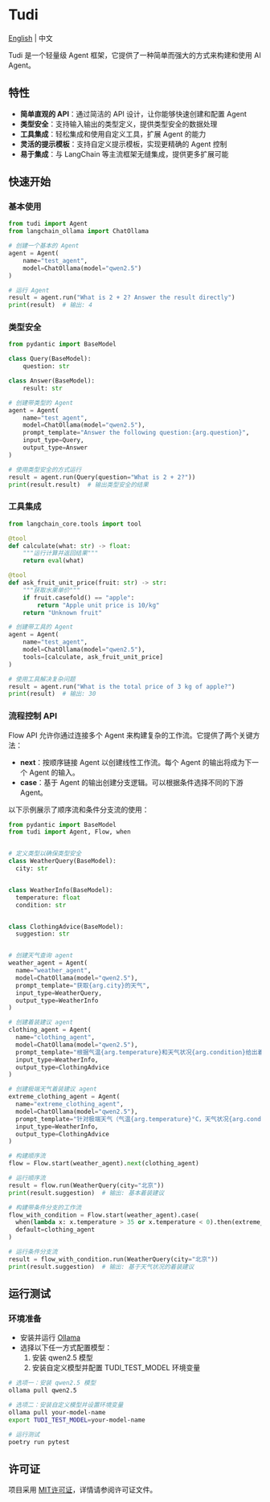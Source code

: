 # Tudi

[English](README.md) | 中文

Tudi 是一个轻量级 Agent 框架，它提供了一种简单而强大的方式来构建和使用 AI Agent。

## 特性

- **简单直观的 API**：通过简洁的 API 设计，让你能够快速创建和配置 Agent
- **类型安全**：支持输入输出的类型定义，提供类型安全的数据处理
- **工具集成**：轻松集成和使用自定义工具，扩展 Agent 的能力
- **灵活的提示模板**：支持自定义提示模板，实现更精确的 Agent 控制
- **易于集成**：与 LangChain 等主流框架无缝集成，提供更多扩展可能

## 快速开始

### 基本使用

```python
from tudi import Agent
from langchain_ollama import ChatOllama

# 创建一个基本的 Agent
agent = Agent(
    name="test_agent",
    model=ChatOllama(model="qwen2.5")
)

# 运行 Agent
result = agent.run("What is 2 + 2? Answer the result directly")
print(result)  # 输出: 4
```

### 类型安全

```python
from pydantic import BaseModel

class Query(BaseModel):
    question: str

class Answer(BaseModel):
    result: str

# 创建带类型的 Agent
agent = Agent(
    name="test_agent",
    model=ChatOllama(model="qwen2.5"),
    prompt_template="Answer the following question:{arg.question}",
    input_type=Query,
    output_type=Answer
)

# 使用类型安全的方式运行
result = agent.run(Query(question="What is 2 + 2?"))
print(result.result)  # 输出类型安全的结果
```

### 工具集成

```python
from langchain_core.tools import tool

@tool
def calculate(what: str) -> float:
    """运行计算并返回结果"""
    return eval(what)

@tool
def ask_fruit_unit_price(fruit: str) -> str:
    """获取水果单价"""
    if fruit.casefold() == "apple":
        return "Apple unit price is 10/kg"
    return "Unknown fruit"

# 创建带工具的 Agent
agent = Agent(
    name="test_agent",
    model=ChatOllama(model="qwen2.5"),
    tools=[calculate, ask_fruit_unit_price]
)

# 使用工具解决复杂问题
result = agent.run("What is the total price of 3 kg of apple?")
print(result)  # 输出: 30
```

### 流程控制 API

Flow API 允许你通过连接多个 Agent 来构建复杂的工作流。它提供了两个关键方法：

- **next**：按顺序链接 Agent 以创建线性工作流。每个 Agent 的输出将成为下一个 Agent 的输入。
- **case**：基于 Agent 的输出创建分支逻辑。可以根据条件选择不同的下游 Agent。

以下示例展示了顺序流和条件分支流的使用：

```python
from pydantic import BaseModel
from tudi import Agent, Flow, when


# 定义类型以确保类型安全
class WeatherQuery(BaseModel):
  city: str


class WeatherInfo(BaseModel):
  temperature: float
  condition: str


class ClothingAdvice(BaseModel):
  suggestion: str


# 创建天气查询 agent
weather_agent = Agent(
  name="weather_agent",
  model=ChatOllama(model="qwen2.5"),
  prompt_template="获取{arg.city}的天气",
  input_type=WeatherQuery,
  output_type=WeatherInfo
)

# 创建着装建议 agent
clothing_agent = Agent(
  name="clothing_agent",
  model=ChatOllama(model="qwen2.5"),
  prompt_template="根据气温{arg.temperature}和天气状况{arg.condition}给出着装建议",
  input_type=WeatherInfo,
  output_type=ClothingAdvice
)

# 创建极端天气着装建议 agent
extreme_clothing_agent = Agent(
  name="extreme_clothing_agent",
  model=ChatOllama(model="qwen2.5"),
  prompt_template="针对极端天气（气温{arg.temperature}°C，天气状况{arg.condition}）给出防护性着装建议",
  input_type=WeatherInfo,
  output_type=ClothingAdvice
)

# 构建顺序流
flow = Flow.start(weather_agent).next(clothing_agent)

# 运行顺序流
result = flow.run(WeatherQuery(city="北京"))
print(result.suggestion)  # 输出: 基本着装建议

# 构建带条件分支的工作流
flow_with_condition = Flow.start(weather_agent).case(
  when(lambda x: x.temperature > 35 or x.temperature < 0).then(extreme_clothing_agent),
  default=clothing_agent
)

# 运行条件分支流
result = flow_with_condition.run(WeatherQuery(city="北京"))
print(result.suggestion)  # 输出: 基于天气状况的着装建议
```


## 运行测试

### 环境准备

- 安装并运行 [Ollama](https://ollama.ai)
- 选择以下任一方式配置模型：
  1. 安装 qwen2.5 模型
  2. 安装自定义模型并配置 TUDI_TEST_MODEL 环境变量

```bash
# 选项一：安装 qwen2.5 模型
ollama pull qwen2.5

# 选项二：安装自定义模型并设置环境变量
ollama pull your-model-name
export TUDI_TEST_MODEL=your-model-name

# 运行测试
poetry run pytest
```

## 许可证

项目采用 [MIT许可证](LICENSE.txt)，详情请参阅许可证文件。